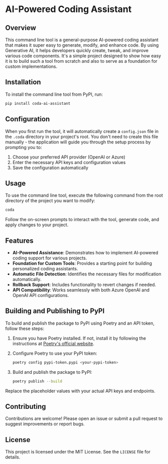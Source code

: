 # AI-Powered Coding Assistant

## Overview

This command line tool is a general-purpose AI-powered coding assistant that makes it super easy to generate, modify, and enhance code. By using Generative AI, it helps developers quickly create, tweak, and improve various code components. It's a simple project designed to show how easy it is to build such a tool from scratch and also to serve as a foundation for custom implementations.

## Installation

To install the command line tool from PyPI, run:

```bash
pip install coda-ai-assistant
```

## Configuration

When you first run the tool, it will automatically create a `config.json` file in the `.coda` directory in your project's root. You don't need to create this file manually - the application will guide you through the setup process by prompting you to:

1. Choose your preferred API provider (OpenAI or Azure)
2. Enter the necessary API keys and configuration values
3. Save the configuration automatically

## Usage

To use the command line tool, execute the following command from the root directory of the project you want to modify:

```bash
coda
```

Follow the on-screen prompts to interact with the tool, generate code, and apply changes to your project.

## Features

- **AI-Powered Assistance**: Demonstrates how to implement AI-powered coding support for various projects.
- **Foundation for Custom Tools**: Provides a starting point for building personalized coding assistants.
- **Automatic File Detection**: Identifies the necessary files for modification automatically.
- **Rollback Support**: Includes functionality to revert changes if needed.
- **API Compatibility**: Works seamlessly with both Azure OpenAI and OpenAI API configurations.

## Building and Publishing to PyPI

To build and publish the package to PyPI using Poetry and an API token, follow these steps:

1. Ensure you have Poetry installed. If not, install it by following the instructions at [Poetry's official website](https://python-poetry.org/docs/#installation).

2. Configure Poetry to use your PyPI token:
    ```bash
    poetry config pypi-token.pypi <your-pypi-token>
    ```

3. Build and publish the package to PyPI:
    ```bash
    poetry publish --build
    ```

Replace the placeholder values with your actual API keys and endpoints.

## Contributing

Contributions are welcome! Please open an issue or submit a pull request to suggest improvements or report bugs.

## License

This project is licensed under the MIT License. See the `LICENSE` file for details.
